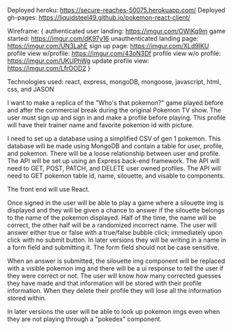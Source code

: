 Deployed heroku: https://secure-reaches-50075.herokuapp.com/
Deployed gh-pages: https://liquidsteel49.github.io/pokemon-react-client/

Wireframe: {
  authenticated user landing: https://imgur.com/OWlKq9m
  game started: https://imgur.com/dK97y16
  unauthenticated landing page: https://imgur.com/UN3LahE
  sign up page: https://imgur.com/XLd9IKU
  profile view w/profile: https://imgur.com/43oN3Df
  profile view w/o profile: https://imgur.com/UKUPhWg
  update profile view: https://imgur.com/LfrOOD2
}

Technologies used: react, express, mongoDB, mongoose, javascript, html, css, and JASON

I want to make a replica of the "Who's that pokemon?" game played before and after the commercial break during the original Pokemon TV show. The user must sign up and sign in and make a profile before playing. This profile will have their trainer name and favorite pokemon id with picture.

I need to set up a database using a simplified CSV of gen 1 pokemon. This database will be made using MongoDB and contain a table for user, profile, and pokemon. There will be a loose relationship between user and profile. The API will be set up using an Express back-end framework. The API will need to GET, POST, PATCH, and DELETE user owned profiles. The API will need to GET pokemon table id, name, silouette, and visable to components.

The front end will use React.

Once signed in the user will be able to play a game where a silouette img is displayed and they will be given a chance to answer if the silouette belongs to the name of the pokemon displayed. Half of the time, the name will be correct, the other half will be a randomized incorrect name. The user will answer either true or false with a true/false bubble click; immediately upon click with no submit button. In later versions they will be writing in a name in a form field and submitting it. The form field should not be case sensitive.

When an answer is submitted, the silouette img component will be replaced with a visible pokemon img and there will be a ui response to tell the user if they were correct or not. The user will know how many corrected guesses they have made and that information will be stored with their profile information. When they delete their profile they will lose all the information stored within.

In later versions the user will be able to look up pokemon imgs even when they are not playing through a "pokedex" component.
